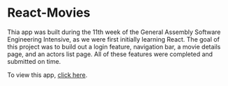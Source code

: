 # React-Movies

Thia app was built during the 11th week of the General Assembly Software Engineering Intensive, as we were first initially learning React. The goal of this project was to build out a login feature, navigation bar, a movie details page, and an actors list page. All of these features were completed and submitted on time. 

To view this app, [click here](https://amandafroment.github.io/React-Movies/).
